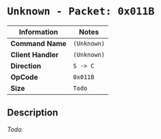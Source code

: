 # `Unknown - Packet: 0x011B`

| Information               | Notes |
|---                        |---    |
| **Command Name**          | `(Unknown)` |
| **Client Handler**        | `(Unknown)` |
| **Direction**             | `S -> C` |
| **OpCode**                | `0x011B` |
| **Size**                  | `Todo` |

## Description

_Todo._
